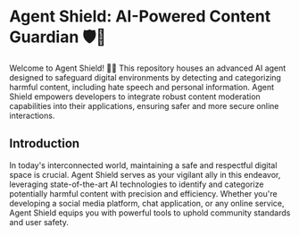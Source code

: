 # Agent Shield: AI-Powered Content Guardian 🛡️🤖


Welcome to Agent Shield! 🚀🤖 This repository houses an advanced AI agent designed to safeguard digital environments by detecting and categorizing harmful content, including hate speech and personal information. Agent Shield empowers developers to integrate robust content moderation capabilities into their applications, ensuring safer and more secure online interactions.

## Introduction

In today's interconnected world, maintaining a safe and respectful digital space is crucial. Agent Shield serves as your vigilant ally in this endeavor, leveraging state-of-the-art AI technologies to identify and categorize potentially harmful content with precision and efficiency. Whether you're developing a social media platform, chat application, or any online service, Agent Shield equips you with powerful tools to uphold community standards and user safety.
